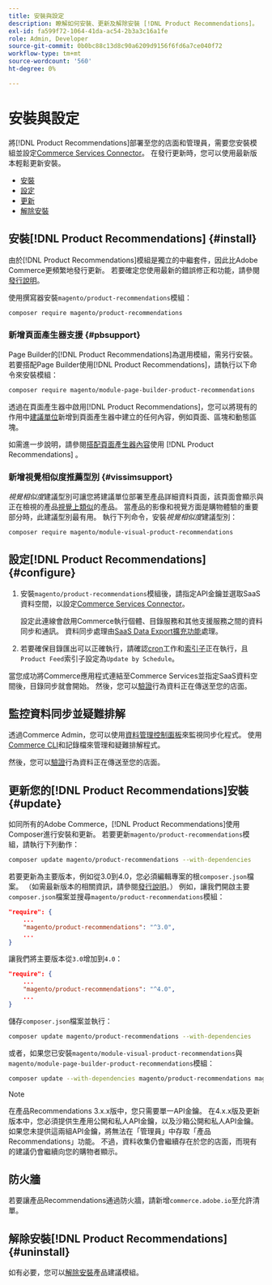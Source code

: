 ```yaml
---
title: 安裝與設定
description: 瞭解如何安裝、更新及解除安裝 [!DNL Product Recommendations]。
exl-id: fa599f72-1064-41da-ac54-2b3a3c16a1fe
role: Admin, Developer
source-git-commit: 0b0bc88c13d8c90a6209d9156f6fd6a7ce040f72
workflow-type: tm+mt
source-wordcount: '560'
ht-degree: 0%

---
```


# 安裝與設定

將[!DNL Product Recommendations]部署至您的店面和管理員，需要您安裝模組並設定[Commerce Services Connector](../landing/saas.md)。 在發行更新時，您可以使用最新版本輕鬆更新安裝。

- [安裝](#install)
- [設定](#configure)
- [更新](#update)
- [解除安裝](#uninstall)

## 安裝[!DNL Product Recommendations] {#install}

由於[!DNL Product Recommendations]模組是獨立的中繼套件，因此比Adobe Commerce更頻繁地發行更新。 若要確定您使用最新的錯誤修正和功能，請參閱[發行說明](release-notes.md)。

使用撰寫器安裝`magento/product-recommendations`模組：

```bash
composer require magento/product-recommendations
```

### 新增頁面產生器支援 {#pbsupport}

Page Builder的[!DNL Product Recommendations]為選用模組，需另行安裝。 若要搭配Page Builder使用[!DNL Product Recommendations]，請執行以下命令來安裝模組：

```bash
composer require magento/module-page-builder-product-recommendations
```

透過在頁面產生器中啟用[!DNL Product Recommendations]，您可以將現有的作用中[建議單位](https://experienceleague.adobe.com/docs/commerce-admin/page-builder/add-content/recommendations.html)新增到頁面產生器中建立的任何內容，例如頁面、區塊和動態區塊。

如需進一步說明，請參閱[搭配頁面產生器內容](page-builder.md)使用 [!DNL Product Recommendations] 。

### 新增視覺相似度推薦型別 {#vissimsupport}

_視覺相似度_&#x200B;建議型別可讓您將建議單位部署至產品詳細資料頁面，該頁面會顯示與正在檢視的產品[視覺上類似](type.md#visualsim)的產品。 當產品的影像和視覺方面是購物體驗的重要部分時，此建議型別最有用。 執行下列命令，安裝&#x200B;_視覺相似度_&#x200B;建議型別：

```bash
composer require magento/module-visual-product-recommendations
```

## 設定[!DNL Product Recommendations] {#configure}

1. 安裝`magento/product-recommendations`模組後，請指定API金鑰並選取SaaS資料空間，以設定[Commerce Services Connector](https://experienceleague.adobe.com/docs/commerce-admin/config/services/saas.html)。

   設定此連線會啟用Commerce執行個體、目錄服務和其他支援服務之間的資料同步和通訊。 資料同步處理由[SaaS Data Export擴充功能](../data-export/overview.md)處理。

1. 若要確保目錄匯出可以正確執行，請確認[cron](https://experienceleague.adobe.com/docs/commerce-operations/configuration-guide/cli/configure-cron-jobs.html)工作和[索引子](https://experienceleague.adobe.com/docs/commerce-operations/configuration-guide/cli/manage-indexers.html)正在執行，且`Product Feed`索引子設定為`Update by Schedule`。

當您成功將Commerce應用程式連結至Commerce Services並指定SaaS資料空間後，目錄同步就會開始。 然後，您可以[驗證](verify.md)行為資料正在傳送至您的店面。

## 監控資料同步並疑難排解

透過Commerce Admin，您可以使用[資料管理控制面板](https://experienceleague.adobe.com/en/docs/commerce-admin/systems/data-transfer/data-dashboard)來監視同步化程式。 使用[Commerce CLI](../data-export/data-export-cli-commands.md#troubleshooting)和記錄檔來管理和疑難排解程式。

然後，您可以[驗證](verify.md)行為資料正在傳送至您的店面。

## 更新您的[!DNL Product Recommendations]安裝 {#update}

如同所有的Adobe Commerce，[!DNL Product Recommendations]使用Composer進行安裝和更新。 若要更新`magento/product-recommendations`模組，請執行下列動作：

```bash
composer update magento/product-recommendations --with-dependencies
```

若要更新為主要版本，例如從3.0到4.0，您必須編輯專案的根`composer.json`檔案。 （如需最新版本的相關資訊，請參閱[發行說明](release-notes.md)。） 例如，讓我們開啟主要`composer.json`檔案並搜尋`magento/product-recommendations`模組：

```json
"require": {
    ...
    "magento/product-recommendations": "^3.0",
    ...
}
```

讓我們將主要版本從`3.0`增加到`4.0`：

```json
"require": {
    ...
    "magento/product-recommendations": "^4.0",
    ...
}
```

儲存`composer.json`檔案並執行：

```bash
composer update magento/product-recommendations --with-dependencies
```

或者，如果您已安裝`magento/module-visual-product-recommendations`與`magento/module-page-builder-product-recommendations`模組：

```bash
composer update --with-dependencies magento/product-recommendations magento/module-visual-product-recommendations magento/module-page-builder-product-recommendations
```

>[!NOTE]
>
> 在產品Recommendations 3.x.x版中，您只需要單一API金鑰。 在4.x.x版及更新版本中，您必須提供生產用公開和私人API金鑰，以及沙箱公開和私人API金鑰。 如果您未提供這兩組API金鑰，將無法在「管理員」中存取「產品Recommendations」功能。 不過，資料收集仍會繼續存在於您的店面，而現有的建議仍會繼續向您的購物者顯示。

## 防火牆

若要讓產品Recommendations通過防火牆，請新增`commerce.adobe.io`至允許清單。

## 解除安裝[!DNL Product Recommendations] {#uninstall}

如有必要，您可以[解除安裝](https://experienceleague.adobe.com/docs/commerce-operations/installation-guide/tutorials/uninstall-modules.html)產品建議模組。
